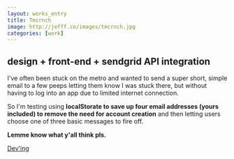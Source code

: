 ```yaml
---
layout: works_entry
title: Tmcrnch
image: http://jefff.co/images/tmcrnch.jpg
categories: [work]
---
```


<h2 data-icon="⚒">design + front-end + sendgrid API integration</h2>

I've often been stuck on the metro and wanted to send a super short, simple email to a few peeps letting them know I was stuck there, but without having to log into an app due to limited internet connection.

So I'm testing using **localStorate to save up four email addresses (yours included) to remove the need for account creation** and then letting users choose one of three basic messages to fire off.

**Lemme know what y'all think pls.**

<a href="http://tmcrnch.jefff.co/" class="button" data-icon="✈">Dev&rsquo;ing</a>